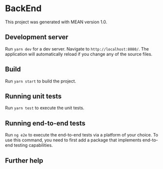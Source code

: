 # BackEnd

This project was generated with MEAN version 1.0.

## Development server

Run `yarn dev` for a dev server. Navigate to `http://localhost:8080/`. The application will automatically reload if you change any of the source files.

## Build

Run `yarn start` to build the project.

## Running unit tests

Run `yarn test` to execute the unit tests.

## Running end-to-end tests

Run `ng e2e` to execute the end-to-end tests via a platform of your choice. To use this command, you need to first add a package that implements end-to-end testing capabilities.

## Further help

